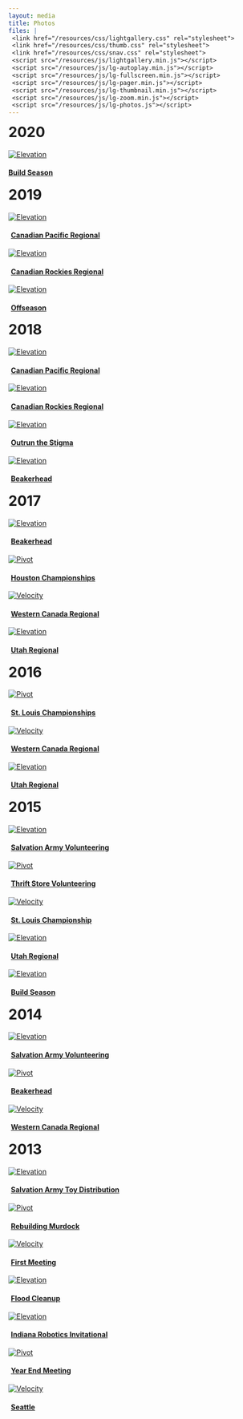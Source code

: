 ```yaml
---
layout: media
title: Photos
files: |
 <link href="/resources/css/lightgallery.css" rel="stylesheet">
 <link href="/resources/css/thumb.css" rel="stylesheet">
 <link href="/resources/css/snav.css" rel="stylesheet">
 <script src="/resources/js/lightgallery.min.js"></script>
 <script src="/resources/js/lg-autoplay.min.js"></script>
 <script src="/resources/js/lg-fullscreen.min.js"></script>
 <script src="/resources/js/lg-pager.min.js"></script>
 <script src="/resources/js/lg-thumbnail.min.js"></script>
 <script src="/resources/js/lg-zoom.min.js"></script>
 <script src="/resources/js/lg-photos.js"></script>
---
```

<div class="container" style="max-width: 1140px">
	<div class="row">
		<h1 style="margin-top: 10px">2020</h1>
	</div>
	<div class="row">
		<div class="col-md-3">
			<a href="#" id="buildseason2020">
				<div class="thumbnail">
					<img class="img-fluid" alt="Elevation" src="/albums/buildseason2020/Photos/thumb.jpg">
					<h4 style="payment-left: 5px">Build Season</h4>
				</div>
			</a>
		</div>
		<div class="col-md-3">
		</div>
		<div class="col-md-3">
		</div>
		<div class="col-md-3">
		</div>
	</div>
	<div class="row">
		<h1 style="margin-top: 10px">2019</h1>
	</div>
	<div class="row">
		<div class="col-md-3">
			<a href="#" id="canpacific2019">
				<div class="thumbnail">
					<img class="img-fluid" alt="Elevation" src="/albums/canpacific2019/Photos/thumb.jpg">
					<h4 style="padding-left: 5px">Canadian Pacific Regional</h4>
				</div>
			</a>
		</div>
		<div class="col-md-3">
			<a href="#" id="CanRockies2019">
				<div class="thumbnail">
					<img class="img-fluid" alt="Elevation" src="/albums/CanRockies2019/Photos/thumb.jpg">
					<h4 style="padding-left: 5px">Canadian Rockies Regional</h4>
				</div>
			</a>
		</div>
		<div class="col-md-3">
			<a href="#" id="offseason2019">
				<div class="thumbnail">
					<img class="img-fluid" alt="Elevation" src="/albums/offseason2019/Photos/thumb.jpg">
					<h4 style="padding-left: 5px">Offseason</h4>
				</div>
			</a>
		</div>
		<div class="col-md-3">
		</div>
	</div>
	<div class="row">
		<h1 style="margin-top: 10px">2018</h1>
	</div>
	<div class="row">
		<div class="col-md-3">
			<a href="#" id="canpacific2018">
				<div class="thumbnail">
					<img class="img-fluid" alt="Elevation" src="/albums/canpacific2018/Photos/thumb.jpg">
					<h4 style="padding-left: 5px">Canadian Pacific Regional</h4>
				</div>
			</a>
		</div>
		<div class="col-md-3">
			<a href="#" id="CanRockies2018">
				<div class="thumbnail">
					<img class="img-fluid" alt="Elevation" src="/albums/CanRockies2018/Photos/thumb.jpg">
					<h4 style="padding-left: 5px">Canadian Rockies Regional</h4>
				</div>
			</a>
		</div>
		<div class="col-md-3">
			<a href="#" id="orts2018">
				<div class="thumbnail">
					<img class="img-fluid" alt="Elevation" src="/albums/OutrunTheStigma2018/Photos/thumb.jpg">
					<h4 style="padding-left: 5px">Outrun the Stigma</h4>
				</div>
			</a>
		</div>
		<div class="col-md-3">
			<a href="#" id="beakerhead2018">
				<div class="thumbnail">
					<img class="img-fluid" alt="Elevation" src="/albums/Beakerhead2018/Photos/thumb.jpg">
					<h4 style="padding-left: 5px">Beakerhead</h4>
				</div>
			</a>
		</div>
	</div>
	<div class="row">
		<h1 style="margin-top: 10px">2017</h1>
	</div>
	<div class="row">
		<div class="col-md-3">
			<a href="#" id="beakerhead2017">
				<div class="thumbnail">
					<img class="img-fluid" alt="Elevation" src="/albums/Beakerhead2017/Photos/thumb.jpg">
					<h4 style="padding-left: 5px">Beakerhead</h4>
				</div>
			</a>
		</div>
		<div class="col-md-3">
			<a href="#" id="houston2017">
				<div class="thumbnail">
					<img class="img-fluid" alt="Pivot" src="/albums/Houston2017/Photos/thumb.jpg">
					<h4 style="padding-left: 5px">Houston Championships</h4>
				</div>
			</a>
		</div>
		<div class="col-md-3">
			<a href="#" id="westerncanada2017">
				<div class="thumbnail">
					<img class="img-fluid" alt="Velocity" src="/albums/WesternCanada2017/Photos/thumb.jpg">
					<h4 style="padding-left: 5px">Western Canada Regional</h4>
				</div>
			</a>
		</div>
		<div class="col-md-3">
			<a href="#" id="utah2017">
				<div class="thumbnail">
					<img class="img-fluid" alt="Elevation" src="/albums/Utah2017/Photos/thumb.jpg">
					<h4 style="padding-left: 5px">Utah Regional</h4>
				</div>
			</a>
		</div>
	</div>
	<div class="row">
		<h1 style="margin-top: 10px">2016</h1>
	</div>
	<div class="row">
		<div class="col-md-3">
			<a href="#" id="championships2016">
				<div class="thumbnail">
					<img class="img-fluid" alt="Pivot" src="/albums/StLouis2016/Photos/thumb.jpg">
					<h4 style="padding-left: 5px">St. Louis Championships</h4>
				</div>
			</a>
		</div>
		<div class="col-md-3">
			<a href="#" id="westerncanada2016">
				<div class="thumbnail">
					<img class="img-fluid" alt="Velocity" src="/albums/WesternCanada2016/Photos/thumb.jpg">
					<h4 style="padding-left: 5px">Western Canada Regional</h4>
				</div>
			</a>
		</div>
		<div class="col-md-3">
			<a href="#" id="utah2016">
				<div class="thumbnail">
					<img class="img-fluid" alt="Elevation" src="/albums/Utah2016/Photos/thumb.jpg">
					<h4 style="padding-left: 5px">Utah Regional</h4>
				</div>
			</a>
		</div>
		<div class="col-md-3">
		</div>
	</div>
	<div class="row">
		<h1 style="margin-top: 10px">2015</h1>
	</div>
	<div class="row">
		<div class="col-md-3">
			<a href="#" id="sa2015">
				<div class="thumbnail">
					<img class="img-fluid" alt="Elevation" src="/albums/2015SalvationArmy/Photos/thumb.jpg">
					<h4 style="padding-left: 5px">Salvation Army Volunteering</h4>
				</div>
			</a>
		</div>
		<div class="col-md-3">
			<a href="#" id="ts2015">
				<div class="thumbnail">
					<img class="img-fluid" alt="Pivot" src="/albums/ThriftStoreVol/Photos/thumb.jpg">
					<h4 style="padding-left: 5px">Thrift Store Volunteering</h4>
				</div>
			</a>
		</div>
		<div class="col-md-3">
			<a href="#" id="championship2015">
				<div class="thumbnail">
					<img class="img-fluid" alt="Velocity" src="/albums/Championship2015/Photos/thumb.jpg">
					<h4 style="padding-left: 5px">St. Louis Championship</h4>
				</div>
			</a>
		</div>
		<div class="col-md-3">
			<a href="#" id="utah2015">
				<div class="thumbnail">
					<img class="img-fluid" alt="Elevation" src="/albums/Utah15/Photos/thumb.jpg">
					<h4 style="padding-left: 5px">Utah Regional</h4>
				</div>
			</a>
		</div>
	</div>
	<div class="row">
		<div class="col-md-3">
			<a href="#" id="buildseason2015">
				<div class="thumbnail">
					<img class="img-fluid" alt="Elevation" src="/albums/2015BagAndTag/Photos/thumb.jpg">
					<h4 style="padding-left: 5px">Build Season</h4>
				</div>
			</a>
		</div>
		<div class="col-md-3">
		</div>
		<div class="col-md-3">
		</div>
		<div class="col-md-3">
		</div>
	</div>
	<div class="row">
		<h1 style="margin-top: 10px">2014</h1>
	</div>
	<div class="row">
		<div class="col-md-3">
			<a href="#" id="sa2014">
				<div class="thumbnail">
					<img class="img-fluid" alt="Elevation" src="/albums/SalvationArmy2014/Photos/thumb.jpg">
					<h4 style="padding-left: 5px">Salvation Army Volunteering</h4>
				</div>
			</a>
		</div>
		<div class="col-md-3">
			<a href="#" id="beakerhead2014">
				<div class="thumbnail">
					<img class="img-fluid" alt="Pivot" src="/albums/Beakerhead2014/Photos/thumb.jpg">
					<h4 style="padding-left: 5px">Beakerhead</h4>
				</div>
			</a>
		</div>
		<div class="col-md-3">
			<a href="#" id="westerncanada2014">
				<div class="thumbnail">
					<img class="img-fluid" alt="Velocity" src="/albums/CalgaryRegional2014/Photos/thumb.jpg">
					<h4 style="padding-left: 5px">Western Canada Regional</h4>
				</div>
			</a>
		</div>
		<div class="col-md-3">
		</div>
	</div>
	<div class="row">
		<h1 style="margin-top: 10px">2013</h1>
	</div>
	<div class="row">
		<div class="col-md-3">
			<a href="#" id="sa2013">
				<div class="thumbnail">
					<img class="img-fluid" alt="Elevation" src="/albums/ToyDistro/Photos/thumb.jpg">
					<h4 style="padding-left: 5px">Salvation Army Toy Distribution</h4>
				</div>
			</a>
		</div>
		<div class="col-md-3">
			<a href="#" id="robotrebuild">
				<div class="thumbnail">
					<img class="img-fluid" alt="Pivot" src="/albums/RobotRebuild/Photos/thumb.jpg">
					<h4 style="padding-left: 5px">Rebuilding Murdock</h4>
				</div>
			</a>
		</div>
		<div class="col-md-3">
			<a href="#" id="firstmeeting2013">
				<div class="thumbnail">
					<img class="img-fluid" alt="Velocity" src="/albums/FirstMeeting2013/Photos/thumb.jpg">
					<h4 style="padding-left: 5px">First Meeting</h4>
				</div>
			</a>
		</div>
		<div class="col-md-3">
			<a href="#" id="floodcleanup">
				<div class="thumbnail">
					<img class="img-fluid" alt="Elevation" src="/albums/FloodCleanup/Photos/thumb.jpg">
					<h4 style="padding-left: 5px">Flood Cleanup</h4>
				</div>
			</a>
		</div>
	</div>
	<div class="row" style="margin-bottom: 15px">
		<div class="col-md-3">
			<a href="#" id="iri2013">
				<div class="thumbnail">
					<img class="img-fluid" alt="Elevation" src="/albums/IRI/Photos/thumb.jpg">
					<h4 style="padding-left: 5px">Indiana Robotics Invitational</h4>
				</div>
			</a>
		</div>
		<div class="col-md-3">
			<a href="#" id="yearend2013">
				<div class="thumbnail">
					<img class="img-fluid" alt="Pivot" src="/albums/YearEndMeeting2013/Photos/thumb.jpg">
					<h4 style="padding-left: 5px">Year End Meeting</h4>
				</div>
			</a>
		</div>
		<div class="col-md-3">
			<a href="#" id="seattle2013">
				<div class="thumbnail">
					<img class="img-fluid" alt="Velocity" src="/albums/Seattle2013/Photos/thumb.jpg">
					<h4 style="padding-left: 5px">Seattle</h4>
				</div>
			</a>
		</div>
		<div class="col-md-3">
		</div>
	</div>